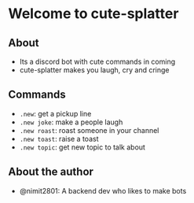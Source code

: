 # Welcome to cute-splatter

## About

- Its a discord bot with cute commands in coming
- cute-splatter makes you laugh, cry and cringe

## Commands

- `.new`: get a pickup line
- `.new joke`: make a people laugh
- `.new roast`: roast someone in your channel
- `.new toast`: raise a toast
- `.new topic`: get new topic to talk about

## About the author

- @nimit2801: A backend dev who likes to make bots

